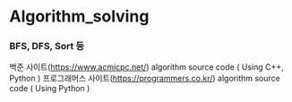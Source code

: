 # Algorithm_solving

### BFS, DFS, Sort 등

백준 사이트(https://www.acmicpc.net/) algorithm source code ( Using C++, Python )
프로그래머스 사이트(https://programmers.co.kr/) algorithm source code ( Using Python )
